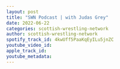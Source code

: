```yaml
---
layout: post
title: "SWN Podcast | with Judas Grey"
date: 2022-06-22
categories: scottish-wrestling-network
author: scottish-wrestling-network
spotify_track_id: 4kwUff5PaaKqEyILu5jnZC
youtube_video_id: 
apple_track_id: 
youtube_metadata: 
---
```

